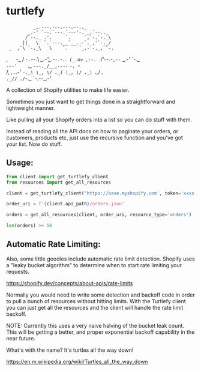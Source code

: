 # turtlefy
              _,.---.---.---.--.._ 
            _.-' `--.`---.`---'-. _,`--.._
           /`--._ .'.     `.     `,`-.`-._\
          ||   \  `.`---.__`__..-`. ,'`-._/
     _  ,`\ `-._\   \    `.    `_.-`-._,``-.
  ,`   `-_ \/ `-.`--.\    _\_.-'\__.-`-.`-._`.
 (_.o> ,--. `._/'--.-`,--`  \_.-'       \`-._ \
  `---'    `._ `---._/__,----`           `-. `-\
            /_, ,  _..-'                    `-._\
            \_, \/ ._(
             \_, \/ ._\
              `._,\/ ._\
                `._// ./`-._
                  `-._-_-_.-'
                  
A collection of Shopify utilities to make life easier.

Sometimes you just want to get things done in a straightforward
and lightweight manner.

Like pulling all your Shopify orders into a list so you
can do stuff with them.

Instead of reading all the API docs on how to paginate your
orders, or customers, products etc, just use the recursive
function and you've got your list. Now do stuff.

## Usage:

```python
from client import get_turtlefy_client
from resources import get_all_resources

client = get_turtlefy_client('https://base.myshopify.com', token='xxxx')

order_uri = f'{client.api_path}/orders.json'

orders = get_all_resources(client, order_uri, resource_type='orders')

len(orders) >> 50
```

## Automatic Rate Limiting:

Also, some little goodies include automatic rate limit detection.
Shopify uses a "leaky bucket algorithm" to determine when to start
rate limiting your requests.

https://shopify.dev/concepts/about-apis/rate-limits

Normally you would need to write some detection and backoff code in order to
pull a bunch of resources without hitting limits. With the Turtlefy client you
can just get all the resources and the client will handle the rate limit
backoff.

NOTE: Currently this uses a very naive halving of the bucket leak
count. This will be getting a better, and proper exponential backoff
capability in the near future.

What's with the name? It's turtles all the way down!

https://en.m.wikipedia.org/wiki/Turtles_all_the_way_down

